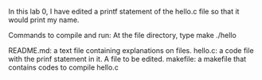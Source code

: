 In this lab 0, I have edited a printf statement of the hello.c file so that it would print my name. 



Commands to compile and run: 
At the file directory, type
make
./hello

README.md: a text file containing explanations on files.
hello.c: a code file with the prinf statement in it. A file to be edited.
makefile: a makefile that contains codes to compile hello.c


